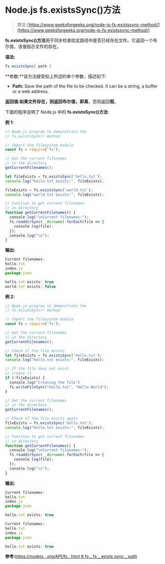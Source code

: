 # Node.js fs.existsSync()方法

> 原文:[https://www.geeksforgeeks.org/node-js-fs-existssync-method/](https://www.geeksforgeeks.org/node-js-fs-existssync-method/)

**fs.existsSync()方法**用于同步检查给定路径中是否已经存在文件。它返回一个布尔值，该值指示文件的存在。

**语法:**

```js
fs.existsSync( path )
```

**参数:**该方法接受如上所述的单个参数，描述如下:

*   **Path:** Save the path of the file to be checked. It can be a string, a buffer or a web address.

**返回值:**如果文件存在，则返回布尔值，即**真**，否则返回**假**。

下面的程序说明了 Node.js 中的 **fs.existsSync()方法**:

**例 1:**

```js
// Node.js program to demonstrate the
// fs.existsSync() method

// Import the filesystem module
const fs = require('fs');

// Get the current filenames
// in the directory
getCurrentFilenames();

let fileExists = fs.existsSync('hello.txt');
console.log("hello.txt exists:", fileExists);

fileExists = fs.existsSync('world.txt');
console.log("world.txt exists:", fileExists);

// Function to get current filenames
// in directory
function getCurrentFilenames() {
  console.log("\nCurrent filenames:");
  fs.readdirSync(__dirname).forEach(file => {
    console.log(file);
  });
  console.log("\n");
}
```

**输出:**

```js
Current filenames:
hello.txt
index.js
package.json

hello.txt exists: true
world.txt exists: false
```

**例 2:**

```js
// Node.js program to demonstrate the
// fs.existsSync() method

// Import the filesystem module
const fs = require('fs');

// Get the current filenames
// in the directory
getCurrentFilenames();

// Check if the file exists
let fileExists = fs.existsSync('hello.txt');
console.log("hello.txt exists:", fileExists);

// If the file does not exist
// create it
if (!fileExists) {
  console.log("Creating the file")
  fs.writeFileSync("hello.txt", "Hello World");
}

// Get the current filenames
// in the directory
getCurrentFilenames();

// Check if the file exists again
fileExists = fs.existsSync('hello.txt');
console.log("hello.txt exists:", fileExists);

// Function to get current filenames
// in directory
function getCurrentFilenames() {
  console.log("\nCurrent filenames:");
  fs.readdirSync(__dirname).forEach(file => {
    console.log(file);
  });
  console.log("\n");
}
```

**输出:**

```js
Current filenames:
hello.txt
index.js
package.json

hello.txt exists: true

Current filenames:
hello.txt
index.js
package.json

hello.txt exists: true
```

**参考:**[https://nodejs . org/API/fs . html # fs _ fs _ exists sync _ path](https://nodejs.org/api/fs.html#fs_fs_existssync_path)